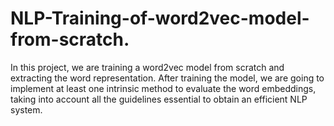 # NLP-Training-of-word2vec-model-from-scratch.
In this project, we are training a word2vec model from scratch and extracting the word representation. After training the model, we are going to implement at least one intrinsic method to evaluate the word embeddings, taking into account all the guidelines essential to obtain an efficient NLP system. 
